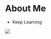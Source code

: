 # About Me

- Keep Learning

<img src="https://github-readme-stats.vercel.app/api?username=jo-qzy&show_icons=true&icon_color=036321&text_color=24292e&bg_color=ffffff&hide_title=false"/>
